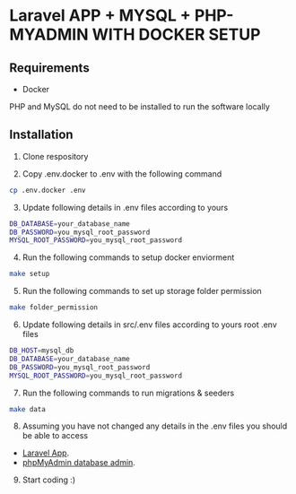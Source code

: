 # Laravel APP + MYSQL + PHP-MYADMIN WITH DOCKER SETUP



Requirements
------------
- Docker

PHP and MySQL do not need to be installed to run the software locally

Installation
------------
1. Clone respository

2. Copy .env.docker to .env with the following command
```bash
cp .env.docker .env
```

3. Update following details in .env files according to yours
```bash
DB_DATABASE=your_database_name
DB_PASSWORD=you_mysql_root_password
MYSQL_ROOT_PASSWORD=you_mysql_root_password
```

4. Run the following commands to setup docker enviorment
```bash
make setup
```

5. Run the following commands to set up storage folder permission
```bash
make folder_permission
```

6. Update following details in src/.env files according to yours root .env files
```bash
DB_HOST=mysql_db
DB_DATABASE=your_database_name
DB_PASSWORD=you_mysql_root_password
MYSQL_ROOT_PASSWORD=you_mysql_root_password
```

7. Run the following commands to run migrations & seeders
```bash
make data
```

8. Assuming you have not changed any details in the .env files you should be able to access 

- [Laravel App](http://localhost:9000/public).
- [phpMyAdmin database admin](http://localhost:9001).

9. Start coding :)

